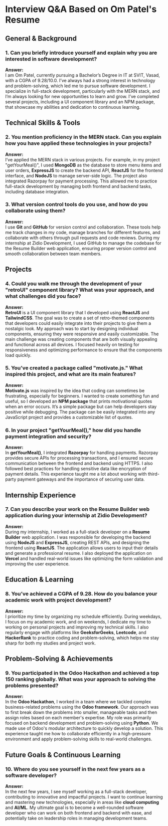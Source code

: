 # Interview Q&A Based on Om Patel's Resume

## General & Background

### 1. Can you briefly introduce yourself and explain why you are interested in software development?

**Answer:**  
I am Om Patel, currently pursuing a Bachelor’s Degree in IT at SVIT, Vasad, with a CGPA of 9.28/10.0. I’ve always had a strong interest in technology and problem-solving, which led me to pursue software development. I specialize in full-stack development, particularly with the MERN stack, and I’m always looking for new opportunities to learn and grow. I’ve completed several projects, including a UI component library and an NPM package, that showcase my abilities and dedication to continuous learning.

## Technical Skills & Tools

### 2. You mention proficiency in the MERN stack. Can you explain how you have applied these technologies in your projects?

**Answer:**  
I’ve applied the MERN stack in various projects. For example, in my project "getYourMeal()", I used **MongoDB** as the database to store menu items and user orders, **ExpressJS** to create the backend API, **ReactJS** for the frontend interface, and **NodeJS** to manage server-side logic. The project also integrated Razorpay for payment processing. This allowed me to practice full-stack development by managing both frontend and backend tasks, including database integration.

### 3. What version control tools do you use, and how do you collaborate using them?

**Answer:**  
I use **Git** and **GitHub** for version control and collaboration. These tools help me track changes in my code, manage branches for different features, and collaborate with others through pull requests and code reviews. During my internship at Zidio Development, I used GitHub to manage the codebase for the Resume Builder web application, ensuring proper version control and smooth collaboration between team members.

## Projects

### 4. Could you walk me through the development of your "retroUI" component library? What was your approach, and what challenges did you face?

**Answer:**  
**RetroUI** is a UI component library that I developed using **ReactJS** and **TailwindCSS**. The goal was to create a set of retro-themed components that developers could easily integrate into their projects to give them a nostalgic look. My approach was to start by designing individual components, ensuring they were responsive and easily customizable. The main challenge was creating components that are both visually appealing and functional across all devices. I focused heavily on testing for responsiveness and optimizing performance to ensure that the components load quickly.

### 5. You’ve created a package called "motivate.js." What inspired this project, and what are its main features?

**Answer:**  
**Motivate.js** was inspired by the idea that coding can sometimes be frustrating, especially for beginners. I wanted to create something fun and useful, so I developed an **NPM package** that prints motivational quotes when an error occurs. It’s a simple package but can help developers stay positive while debugging. The package can be easily integrated into any JavaScript project and provides a customizable list of quotes.

### 6. In your project "getYourMeal()," how did you handle payment integration and security?

**Answer:**  
In **getYourMeal()**, I integrated **Razorpay** for handling payments. Razorpay provides secure APIs for processing transactions, and I ensured secure communication between the frontend and backend using HTTPS. I also followed best practices for handling sensitive data like encryption of payment details. This experience taught me a lot about working with third-party payment gateways and the importance of securing user data.

## Internship Experience

### 7. Can you describe your work on the Resume Builder web application during your internship at Zidio Development?

**Answer:**  
During my internship, I worked as a full-stack developer on a **Resume Builder** web application. I was responsible for developing the backend using **NodeJS** and **ExpressJS**, creating REST APIs, and designing the frontend using **ReactJS**. The application allows users to input their details and generate a professional resume. I also deployed the application on **Vercel** and handled real-world issues like optimizing the form validation and improving the user experience.

## Education & Learning

### 8. You’ve achieved a CGPA of 9.28. How do you balance your academic work with project development?

**Answer:**  
I prioritize my time by organizing my schedule efficiently. During weekdays, I focus on my academic work, and on weekends, I dedicate my time to working on personal projects and improving my technical skills. I also regularly engage with platforms like **GeeksforGeeks**, **Leetcode**, and **HackerRank** to practice coding and problem-solving, which helps me stay sharp for both my studies and project work.

## Problem-Solving & Achievements

### 9. You participated in the Odoo Hackathon and achieved a top 150 ranking globally. What was your approach to solving the problems presented?

**Answer:**  
In the **Odoo Hackathon**, I worked in a team where we tackled complex business-related problems using the **Odoo framework**. Our approach was to first break down the problems into smaller, manageable tasks and then assign roles based on each member's expertise. My role was primarily focused on backend development and problem-solving using **Python**. We made use of Odoo's modular architecture to quickly develop a solution. This experience taught me how to collaborate efficiently in a high-pressure environment and apply problem-solving skills to real-world challenges.

## Future Goals & Continuous Learning

### 10. Where do you see yourself in the next few years as a software developer?

**Answer:**  
In the next few years, I see myself working as a full-stack developer, contributing to innovative and impactful projects. I want to continue learning and mastering new technologies, especially in areas like **cloud computing** and **AI/ML**. My ultimate goal is to become a well-rounded software developer who can work on both frontend and backend with ease, and potentially take on leadership roles in managing development teams.
